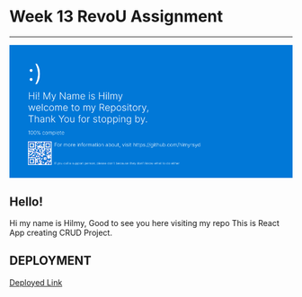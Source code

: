 # Week 13 RevoU Assignment
***
<img align='center' width='900' src='https://github.com/hlmyrsyd/thereadmestuff/blob/main/100%25.svg' />

## Hello!
Hi my name is Hilmy, Good to see you here visiting my repo 
This is React App creating CRUD Project.

## DEPLOYMENT

[Deployed Link](https://hlmyrsyd-week3.netlify.app/)